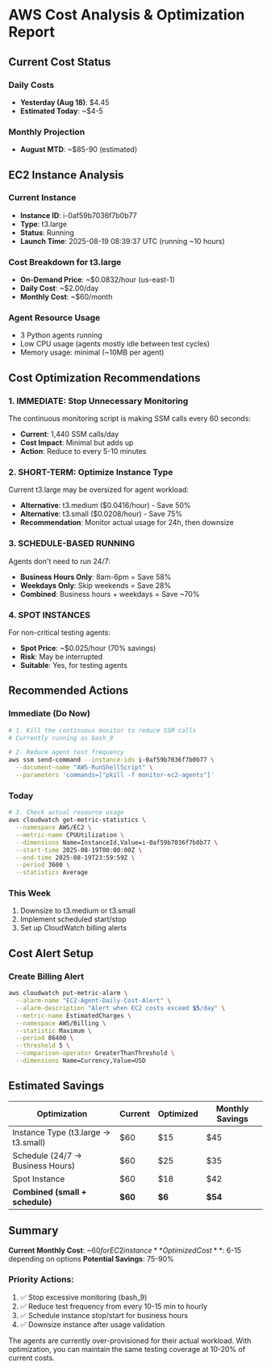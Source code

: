 # AWS Cost Analysis & Optimization Report

## Current Cost Status

### Daily Costs
- **Yesterday (Aug 18)**: $4.45
- **Estimated Today**: ~$4-5

### Monthly Projection
- **August MTD**: ~$85-90 (estimated)

## EC2 Instance Analysis

### Current Instance
- **Instance ID**: i-0af59b7036f7b0b77
- **Type**: t3.large
- **Status**: Running
- **Launch Time**: 2025-08-19 08:39:37 UTC (running ~10 hours)

### Cost Breakdown for t3.large
- **On-Demand Price**: ~$0.0832/hour (us-east-1)
- **Daily Cost**: ~$2.00/day
- **Monthly Cost**: ~$60/month

### Agent Resource Usage
- 3 Python agents running
- Low CPU usage (agents mostly idle between test cycles)
- Memory usage: minimal (~10MB per agent)

## Cost Optimization Recommendations

### 1. IMMEDIATE: Stop Unnecessary Monitoring
The continuous monitoring script is making SSM calls every 60 seconds:
- **Current**: 1,440 SSM calls/day
- **Cost Impact**: Minimal but adds up
- **Action**: Reduce to every 5-10 minutes

### 2. SHORT-TERM: Optimize Instance Type
Current t3.large may be oversized for agent workload:
- **Alternative**: t3.medium ($0.0416/hour) - Save 50%
- **Alternative**: t3.small ($0.0208/hour) - Save 75%
- **Recommendation**: Monitor actual usage for 24h, then downsize

### 3. SCHEDULE-BASED RUNNING
Agents don't need to run 24/7:
- **Business Hours Only**: 8am-6pm = Save 58%
- **Weekdays Only**: Skip weekends = Save 28%
- **Combined**: Business hours + weekdays = Save ~70%

### 4. SPOT INSTANCES
For non-critical testing agents:
- **Spot Price**: ~$0.025/hour (70% savings)
- **Risk**: May be interrupted
- **Suitable**: Yes, for testing agents

## Recommended Actions

### Immediate (Do Now)
```bash
# 1. Kill the continuous monitor to reduce SSM calls
# Currently running as bash_9

# 2. Reduce agent test frequency
aws ssm send-command --instance-ids i-0af59b7036f7b0b77 \
  --document-name "AWS-RunShellScript" \
  --parameters 'commands=["pkill -f monitor-ec2-agents"]'
```

### Today
```bash
# 3. Check actual resource usage
aws cloudwatch get-metric-statistics \
  --namespace AWS/EC2 \
  --metric-name CPUUtilization \
  --dimensions Name=InstanceId,Value=i-0af59b7036f7b0b77 \
  --start-time 2025-08-19T00:00:00Z \
  --end-time 2025-08-19T23:59:59Z \
  --period 3600 \
  --statistics Average
```

### This Week
1. Downsize to t3.medium or t3.small
2. Implement scheduled start/stop
3. Set up CloudWatch billing alerts

## Cost Alert Setup

### Create Billing Alert
```bash
aws cloudwatch put-metric-alarm \
  --alarm-name "EC2-Agent-Daily-Cost-Alert" \
  --alarm-description "Alert when EC2 costs exceed $5/day" \
  --metric-name EstimatedCharges \
  --namespace AWS/Billing \
  --statistic Maximum \
  --period 86400 \
  --threshold 5 \
  --comparison-operator GreaterThanThreshold \
  --dimensions Name=Currency,Value=USD
```

## Estimated Savings

| Optimization | Current | Optimized | Monthly Savings |
|-------------|---------|-----------|-----------------|
| Instance Type (t3.large → t3.small) | $60 | $15 | $45 |
| Schedule (24/7 → Business Hours) | $60 | $25 | $35 |
| Spot Instance | $60 | $18 | $42 |
| **Combined (small + schedule)** | **$60** | **$6** | **$54** |

## Summary

**Current Monthly Cost**: ~$60 for EC2 instance
**Optimized Cost**: ~$6-15 depending on options
**Potential Savings**: 75-90%

### Priority Actions:
1. ✅ Stop excessive monitoring (bash_9)
2. ✅ Reduce test frequency from every 10-15 min to hourly
3. ✅ Schedule instance stop/start for business hours
4. ✅ Downsize instance after usage validation

The agents are currently over-provisioned for their actual workload. With optimization, you can maintain the same testing coverage at 10-20% of current costs.